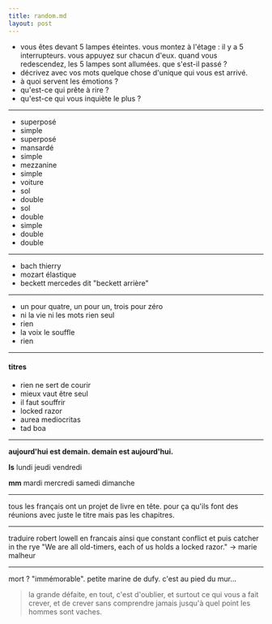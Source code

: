 ```yaml
---
title: random.md
layout: post
---
```


- vous êtes devant 5 lampes éteintes. vous montez à l'étage : il y a 5 interrupteurs. vous appuyez sur chacun d'eux. quand vous redescendez, les 5 lampes sont allumées. que s'est-il passé ?
- décrivez avec vos mots quelque chose d'unique qui vous est arrivé.
- à quoi servent les émotions ?
- qu'est-ce qui prête à rire ?
- qu'est-ce qui vous inquiète le plus ?

---

- superposé
- simple
- superposé
- mansardé
- simple
- mezzanine
- simple
- voiture
- sol
- double
- sol
- double
- simple
- double
- double

---

- bach thierry
- mozart élastique
- beckett mercedes dit "beckett arrière"

---

- un pour quatre, un pour un, trois pour zéro
- ni la vie ni les mots rien seul
- rien
- la voix le souffle
- rien

---

#### titres

- rien ne sert de courir
- mieux vaut être seul
- il faut souffrir
- locked razor
- aurea mediocritas
- tad boa

---

**aujourd'hui est demain. demain est aujourd'hui.**

**ls** lundi jeudi vendredi

**mm** mardi mercredi samedi dimanche

---

tous les français ont un projet de livre en tête. pour ça qu'ils font des réunions avec juste le titre mais pas les chapitres.

---

traduire robert lowell en francais
ainsi que constant conflict
et puis catcher in the rye
"We are all old-timers,
each of us holds a locked razor." -> marie malheur

---

mort ? "immémorable". petite marine de dufy. c'est au pied du mur...

> la grande défaite, en tout, c'est d'oublier, et surtout ce qui vous a fait crever, et de crever sans comprendre jamais jusqu'à quel point les hommes sont vaches.
